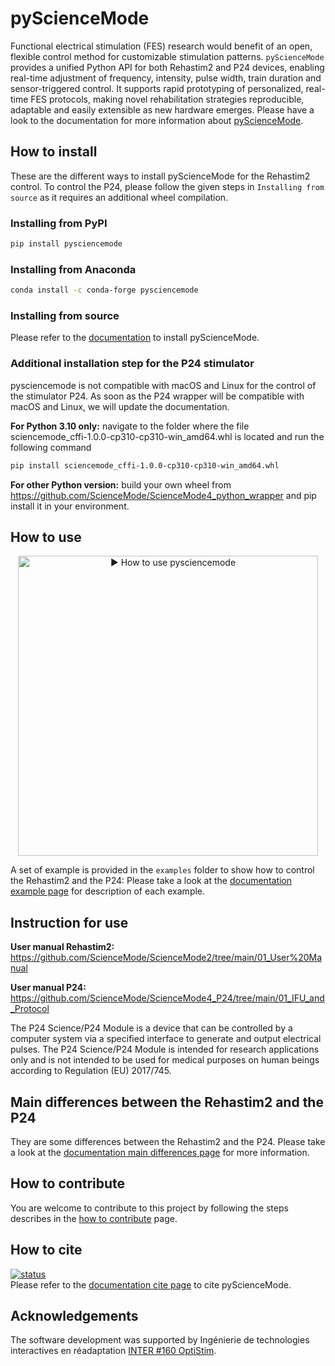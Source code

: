 # pyScienceMode
Functional electrical stimulation (FES) research would benefit of an open, flexible control method for customizable
stimulation patterns. `pyScienceMode` provides a unified Python API for both Rehastim2 and P24 devices, enabling real-time
adjustment of frequency, intensity, pulse width, train duration and sensor-triggered control. It supports rapid
prototyping of personalized, real-time FES protocols, making novel rehabilitation strategies reproducible, adaptable and
easily extensible as new hardware emerges. Please have a look to the documentation for more information about
[pyScienceMode](https://pysciencemode.readthedocs.io/en/latest/index.html).

## How to install
These are the different ways to install pyScienceMode for the Rehastim2 control.
To control the P24, please follow the given steps in `Installing from source` as it requires an additional wheel compilation.

### Installing from PyPI
```bash
pip install pysciencemode
```

### Installing from Anaconda
```bash
conda install -c conda-forge pysciencemode
```

### Installing from source
Please refer to the [documentation](https://pysciencemode.readthedocs.io/en/latest/install.html) to install pyScienceMode. 

### Additional installation step for the P24 stimulator
pysciencemode is not compatible with macOS and Linux for the control of the stimulator P24.
As soon as the P24 wrapper will be compatible with macOS and Linux, we will update the documentation.

<strong>For Python 3.10 only:</strong> navigate to the folder where the file sciencemode_cffi-1.0.0-cp310-cp310-win_amd64.whl is located and run the following command
```bash
pip install sciencemode_cffi-1.0.0-cp310-cp310-win_amd64.whl
```
<strong>For other Python version:</strong> build your own wheel from https://github.com/ScienceMode/ScienceMode4_python_wrapper and pip install it in your environment.

## How to use

<p align="center">
  <a href="https://youtu.be/3PyUr6YnI94" target="_blank">
    <img
      src="docs/how_to_use_pysciencemode.png"
      alt="▶ How to use pysciencemode"
      width="480"
    />
  </a>
</p>

A set of example is provided in the `examples` folder to show how to control the Rehastim2 and the P24:
Please take a look at the [documentation example page](https://pysciencemode.readthedocs.io/en/latest/examples.html) for description of each example.

## Instruction for use

<strong>User manual Rehastim2:</strong> https://github.com/ScienceMode/ScienceMode2/tree/main/01_User%20Manual

<strong>User manual P24:</strong> https://github.com/ScienceMode/ScienceMode4_P24/tree/main/01_IFU_and_Protocol

The P24 Science/P24 Module is a device that can be controlled by a computer system via a specified interface to generate and output electrical
pulses. The P24 Science/P24 Module is intended for research applications only and is not intended to be used for medical purposes on
human beings according to Regulation (EU) 2017/745.

## Main differences between the Rehastim2 and the P24
They are some differences between the Rehastim2 and the P24.
Please take a look at the [documentation main differences page](https://pysciencemode.readthedocs.io/en/latest/main_differences.html) for more information.

## How to contribute
You are welcome to contribute to this project by following the steps describes in the 
[how to contribute](https://pysciencemode.readthedocs.io/en/latest/contributing.html) page.

## How to cite
[![status](https://joss.theoj.org/papers/39ed869b636795151756cc57c7e625ad/status.svg)](https://joss.theoj.org/papers/39ed869b636795151756cc57c7e625ad)</br>
Please refer to the [documentation cite page](https://pysciencemode.readthedocs.io/en/latest/cite.html) to cite pyScienceMode.

## Acknowledgements
The software development was supported by Ingénierie de technologies interactives en réadaptation [INTER #160 OptiStim](https://regroupementinter.com/fr/mandat/160-optistim/).
